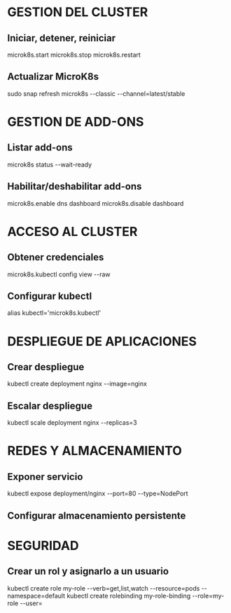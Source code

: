 # GESTION DEL CLUSTER

## Iniciar, detener, reiniciar
microk8s.start
microk8s.stop
microk8s.restart

## Actualizar MicroK8s
sudo snap refresh microk8s --classic --channel=latest/stable

# GESTION DE ADD-ONS

## Listar add-ons
microk8s status --wait-ready

## Habilitar/deshabilitar add-ons
microk8s.enable dns dashboard
microk8s.disable dashboard

# ACCESO AL CLUSTER

## Obtener credenciales
microk8s.kubectl config view --raw

## Configurar kubectl
alias kubectl='microk8s.kubectl'

# DESPLIEGUE DE APLICACIONES

## Crear despliegue
kubectl create deployment nginx --image=nginx

## Escalar despliegue
kubectl scale deployment nginx --replicas=3

# REDES Y ALMACENAMIENTO

## Exponer servicio
kubectl expose deployment/nginx --port=80 --type=NodePort

## Configurar almacenamiento persistente

# SEGURIDAD

## Crear un rol y asignarlo a un usuario
kubectl create role my-role --verb=get,list,watch --resource=pods --namespace=default
kubectl create rolebinding my-role-binding --role=my-role --user=<user>
